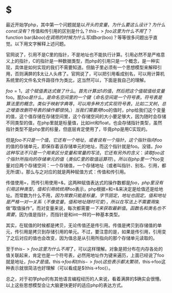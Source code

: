 # $

最近开始学php，其中第一个问题就是以$开头的变量，为什么要这么设计？为什么const没有$？传值和传引用的区别是什么？$this->foo这里为什么不用$了？function bar(&$boo){}在调用的时候为什么写成bar($boo)？等等很多问题出乎直觉。以下用文字解释上述问题。

官网说了，引用不是C里的指针，不是地址也不能执行计算。引用必然不是严格意义上的指针，C的指针是一种数据类型，而php的引用只是一个概念，是一种实现，具体是如何实现的我们不需要知道。但脑子里必须有一个思想模型来解释引用，否则满屏的$太让人头疼了。官网说了，可以把引用看成别名，可以用计算机系统里的文件名文件路径作为类比，这当然可以，下面是我自己的理解。

$foo = 1，这个赋值表达式做了什么。首先计算出1的值，然后把这个值赋值给变量$foo。那$foo是什么，是命名空间里的一个键（命名空间是一个符号表，符号表是算法里的概念，类似于映射字典等，可以用多种方式实现符号表，比如二叉树，总之增查改删符号表的操作都很快。）当我们需要用$foo的值时，php给我们这个变量的值，这个值存储在存储空间里，这个存储空间的大小要足够大，因为随时会存储不同类型的值，在php里就是标量值，比如int和float，也会存储指针类型，虽然指针类型不是php里的标量，但底层肯定使用了，毕竟php是用C实现的。

但是$foo不只是一个值，它还有一个地址，或者说有一个指针，这个指针指向$foo的值的存储单元，即保存着该存储单元的地址，而这个指针就是foo。没错，$foo这种写法不只是一个用来区分变量和常量的写法，它还有另外的含义：读取foo这个指针所指向的存储单元的值（类似C里的取值运算符）。所以在php里一个$foo变量对应两个存储空间：一个存储值，一个存储地址（或者叫指针、别名、引用，都无所谓）。那么与之对应的就是两种赋值方式：传值和传引用。

传值使用=，而传引用使用=&，这两种赋值表达式的操作数都是$foo，php里没有引用这种类型，值和引用统统用$foo表示，php根据=和=&来决定是给值还是给地址。而常数为什么不用$，因为常数只能是标量，字节固定，地址也固定，值和地址是严格一对一关系（不像变量，值和地址随时可变），所以在写法上不需要用$来做“取值操作”。而对变量来说，每次都需要$一下来获取最新值。函数名和类名也不需要$，因为值是指针，而指针是和int一样的一种基本类型。

其实，在赋值的时候都是拷贝，无论传值还是传引用。传值是拷贝到存储值的单元，传引用是拷贝到存储引用的单元。不过，要注意的是，如果是传引用，引用变了之后对应的值也会改变，因为值总是从引用所指向的那个存储单元读取的。

至于$this->foo这里为什么不用$了，可以这样理解。对象是把分布在内存各处的值关联起来，肯定也是一个符号表，必然用地址作为键来遍历，上面已经说了foo就是地址，$foo才是值。$this->$foo和$($this->foo)这些表示都太繁琐，$this->foo这种表示就很简洁也好理解（可以看成是$(this->foo)）。

总之，对于初学php的有其他语言编程经历的人来说，看着满屏的$确实会很懵。以上这些思想模型会让大脑更快更好的适应php的表达方式。

